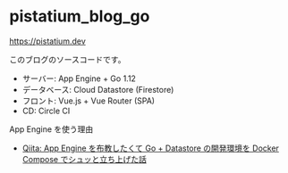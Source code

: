 # pistatium_blog_go

https://pistatium.dev


このブログのソースコードです。

* サーバー: App Engine + Go 1.12
* データベース: Cloud Datastore (Firestore)
* フロント: Vue.js + Vue Router (SPA)
* CD: Circle CI

App Engine を使う理由
* [Qiita: App Engine を布教したくて Go + Datastore の開発環境を Docker Compose でシュッと立ち上げた話](https://qiita.com/kimihiro_n/items/5d373440acc48488a837)

